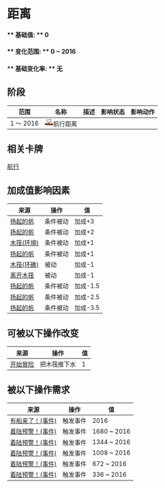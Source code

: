 # 距离  
#### ** 基础值: ** 0   
#### ** 变化范围: ** 0 ~ 2016  
#### ** 基础变化率: ** 无   
## 阶段  
范围  |  名称  |  描述  |  影响状态  |  影响动作  
----  |  ----  |  ----  |  ----  |  ----  
1 ～ 2016  |  <img decoding="async" src="Sprite/Distance.png" href="a.md" style="max-width:20px;max-height:20px;">航行距离  |    |    |    
## 相关卡牌  
[航行](Sailed.md)  
## 加成值影响因素  
来源  |  操作  |  值  
----  |  ----  |  ----  
[扬起的帆](SailUp_Raft.md)  |  条件被动  |  加成+3  
[扬起的帆](SailUp_Raft.md)  |  条件被动  |  加成+2  
[木筏(环境)](Env_Raft.md)  |  条件被动  |  加成+1  
[扬起的帆](SailUp_Raft.md)  |  条件被动  |  加成+1  
[木筏(环礁)](RaftEntranceAtoll.md)  |  被动  |  加成-1  
[离开木筏](RaftExitAtoll.md)  |  被动  |  加成-1  
[扬起的帆](SailUp_Raft.md)  |  条件被动  |  加成-1.5  
[扬起的帆](SailUp_Raft.md)  |  条件被动  |  加成-2.5  
[扬起的帆](SailUp_Raft.md)  |  条件被动  |  加成-3.5  
## 可被以下操作改变  
来源  |  操作  |  值  
----  |  ----  |  ----  
[开始冒险](Start_Raft.md)  |  把木筏推下水  |  1  
## 被以下操作需求  
来源  |  操作  |  值  
----  |  ----  |  ----  
[有船来了！(事件)](Event_ShipRescueDistance.md)  |  触发事件  |  2016  
[着陆预警！(事件)](Event_Raft_Atoll.md)  |  触发事件  |  1680 ~ 2016  
[着陆预警！(事件)](Event_Raft_Atoll.md)  |  触发事件  |  1344 ~ 2016  
[着陆预警！(事件)](Event_Raft_Atoll.md)  |  触发事件  |  1008 ~ 2016  
[着陆预警！(事件)](Event_Raft_Atoll.md)  |  触发事件  |  672 ~ 2016  
[着陆预警！(事件)](Event_Raft_Atoll.md)  |  触发事件  |  336 ~ 2016  


<script>document.title="距离 - 卡牌生存百科 Card Survival Wiki";</script>